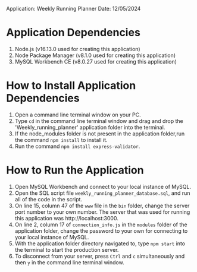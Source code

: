 Application: Weekly Running Planner
Date: 12/05/2024


# Application Dependencies
1. Node.js (v16.13.0 used for creating this application)
2. Node Package Manager (v8.1.0 used for creating this application)
3. MySQL Workbench CE (v8.0.27 used for creating this application)


# How to Install Application Dependencies
1. Open a command line terminal window on your PC.
2. Type `cd` in the command line terminal window and drag and drop the 'Weekly_running_planner' application folder into the terminal.
3. If the node_modules folder is not present in the application folder,run the command `npm install` to install it.
4. Run the command `npm install express-validator`.


# How to Run the Application
1. Open MySQL Workbench and connect to your local instance of MySQL. 
2. Open the SQL script file `weekly_running_planner_database.sql`, and run all of the code in the script.
3. On line 15, column 47 of the `www` file in the `bin` folder, change the server port number to your own number. The server that was used for running this application was http://localhost:3000.
4. On line 2, column 17 of `connection_info.js` in the `modules` folder of the application folder, change the password to your own for connecting to your local instance of MySQL.
5. With the application folder directory navigated to, type `npm start` into the terminal to start the production server.
6. To disconnect from your server, press `Ctrl` and `c` simultaneously and then `y` in the command line terminal window.
